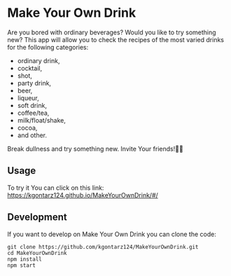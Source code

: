# Make Your Own Drink

Are you bored with ordinary beverages? Would you like to try something new?
This app will allow you to check the recipes of the most varied drinks for the following categories:

* ordinary drink,
* cocktail,
* shot,
* party drink,
* beer,
* liqueur,
* soft drink,
* coffee/tea,
* milk/float/shake,
* cocoa,
* and other.

Break dullness and try something new. Invite Your friends!:tropical_drink::yum:


## Usage
To try it You can click on this link: https://kgontarz124.github.io/MakeYourOwnDrink/#/
 

## Development

If you want to develop on Make Your Own Drink you can clone the code:
```
git clone https://github.com/kgontarz124/MakeYourOwnDrink.git
cd MakeYourOwnDrink
npm install
npm start
```
